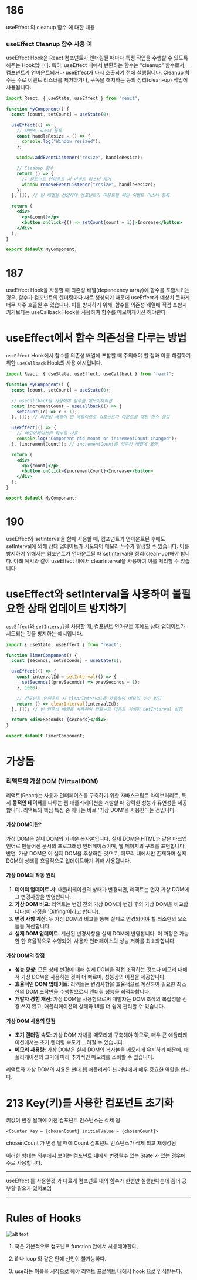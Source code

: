# 186

useEffect 의 cleanup 함수 에 대한 내용

### useEffect Cleanup 함수 사용 예

useEffect Hook은 React 컴포넌트가 렌더링될 때마다 특정 작업을 수행할 수 있도록 해주는 Hook입니다. 특히, useEffect 내에서 반환하는 함수는 "cleanup" 함수로서, 컴포넌트가 언마운트되거나 useEffect가 다시 호출되기 전에 실행됩니다. Cleanup 함수는 주로 이벤트 리스너를 제거하거나, 구독을 해지하는 등의 정리(clean-up) 작업에 사용됩니다.

```jsx
import React, { useState, useEffect } from "react";

function MyComponent() {
  const [count, setCount] = useState(0);

  useEffect(() => {
    // 이벤트 리스너 등록
    const handleResize = () => {
      console.log("Window resized");
    };

    window.addEventListener("resize", handleResize);

    // Cleanup 함수
    return () => {
      // 컴포넌트 언마운트 시 이벤트 리스너 제거
      window.removeEventListener("resize", handleResize);
    };
  }, []); // 빈 배열을 전달하여 컴포넌트가 마운트될 때만 이벤트 리스너 등록

  return (
    <div>
      <p>{count}</p>
      <button onClick={() => setCount(count + 1)}>Increase</button>
    </div>
  );
}

export default MyComponent;
```

# 187

useEffect Hook을 사용할 때 의존성 배열(dependency array)에 함수를 포함시키는 경우, 함수가 컴포넌트의 렌더링마다 새로 생성되기 때문에 useEffect가 예상치 못하게 너무 자주 호출될 수 있습니다. 이를 방지하기 위해, 함수를 의존성 배열에 직접 포함시키기보다는 useCallback Hook을 사용하여 함수를 메모이제이션 해야한다

# useEffect에서 함수 의존성을 다루는 방법

`useEffect` Hook에서 함수를 의존성 배열에 포함할 때 주의해야 할 점과 이를 해결하기 위한 `useCallback` Hook의 사용 예시입니다.

```jsx
import React, { useState, useEffect, useCallback } from "react";

function MyComponent() {
  const [count, setCount] = useState(0);

  // useCallback을 사용하여 함수를 메모이제이션
  const incrementCount = useCallback(() => {
    setCount((c) => c + 1);
  }, []); // 의존성 배열이 빈 배열이므로 컴포넌트가 마운트될 때만 함수 생성

  useEffect(() => {
    // 메모이제이션된 함수를 사용
    console.log("Component did mount or incrementCount changed");
  }, [incrementCount]); // incrementCount를 의존성 배열에 포함

  return (
    <div>
      <p>{count}</p>
      <button onClick={incrementCount}>Increase</button>
    </div>
  );
}

export default MyComponent;
```

# 190

useEffect와 setInterval을 함께 사용할 때, 컴포넌트가 언마운트된 후에도 setInterval에 의해 상태 업데이트가 시도되어 메모리 누수가 발생할 수 있습니다. 이를 방지하기 위해서는 컴포넌트가 언마운트될 때 setInterval을 정리(clean-up)해야 합니다. 아래 예시와 같이 useEffect 내에서 clearInterval을 사용하여 이를 처리할 수 있습니다.

# useEffect와 setInterval을 사용하여 불필요한 상태 업데이트 방지하기

`useEffect`와 `setInterval`을 사용할 때, 컴포넌트 언마운트 후에도 상태 업데이트가 시도되는 것을 방지하는 예시입니다.

```jsx
import { useState, useEffect } from "react";

function TimerComponent() {
  const [seconds, setSeconds] = useState(0);

  useEffect(() => {
    const intervalId = setInterval(() => {
      setSeconds((prevSeconds) => prevSeconds + 1);
    }, 1000);

    // 컴포넌트 언마운트 시 clearInterval을 호출하여 메모리 누수 방지
    return () => clearInterval(intervalId);
  }, []); // 빈 의존성 배열을 사용하여 컴포넌트 마운트 시에만 setInterval 실행

  return <div>Seconds: {seconds}</div>;
}

export default TimerComponent;
```

# 가상돔

### 리액트와 가상 DOM (Virtual DOM)

리액트(React)는 사용자 인터페이스를 구축하기 위한 자바스크립트 라이브러리로, 특히 **동적인 데이터**를 다루는 웹 애플리케이션을 개발할 때 강력한 성능과 유연성을 제공합니다. 리액트의 핵심 특징 중 하나는 바로 '가상 DOM'을 사용한다는 점입니다.

#### 가상 DOM이란?

가상 DOM은 실제 DOM의 가벼운 복사본입니다. 실제 DOM은 HTML과 같은 마크업 언어로 만들어진 문서의 프로그래밍 인터페이스이며, 웹 페이지의 구조를 표현합니다. 반면, 가상 DOM은 이 실제 DOM을 추상화한 것으로, 메모리 내에서만 존재하며 실제 DOM의 상태를 효율적으로 업데이트하기 위해 사용됩니다.

#### 가상 DOM의 작동 원리

1. **데이터 업데이트 시**: 애플리케이션의 상태가 변경되면, 리액트는 먼저 가상 DOM에 그 변경사항을 반영합니다.
2. **가상 DOM 비교**: 리액트는 변경 전의 가상 DOM과 변경 후의 가상 DOM을 비교합니다(이 과정을 'Diffing'이라고 합니다).
3. **변경 사항 계산**: 두 가상 DOM의 비교를 통해 실제로 변경되어야 할 최소한의 요소들을 계산합니다.
4. **실제 DOM 업데이트**: 계산된 변경사항을 실제 DOM에 반영합니다. 이 과정은 가능한 한 효율적으로 수행되어, 사용자 인터페이스의 성능 저하를 최소화합니다.

#### 가상 DOM의 장점

- **성능 향상**: 모든 상태 변경에 대해 실제 DOM을 직접 조작하는 것보다 메모리 내에서 가상 DOM을 사용하는 것이 더 빠르며, 성능상의 이점을 제공합니다.
- **효율적인 DOM 업데이트**: 리액트는 변경사항을 효율적으로 계산하여 필요한 최소한의 DOM 조작만을 수행함으로써 렌더링 성능을 최적화합니다.
- **개발자 경험 개선**: 가상 DOM을 사용함으로써 개발자는 DOM 조작의 복잡성을 신경 쓰지 않고, 애플리케이션의 상태와 UI를 더 쉽게 관리할 수 있습니다.

#### 가상 DOM 사용의 단점

- **초기 렌더링 속도**: 가상 DOM 자체를 메모리에 구축해야 하므로, 매우 큰 애플리케이션에서는 초기 렌더링 속도가 느려질 수 있습니다.
- **메모리 사용량**: 가상 DOM은 실제 DOM의 복사본을 메모리에 유지하기 때문에, 애플리케이션의 크기에 따라 추가적인 메모리를 소비할 수 있습니다.

리액트와 가상 DOM의 사용은 현대 웹 애플리케이션 개발에서 매우 중요한 역할을 합니다.

# 213 Key(키)를 사용한 컴포넌트 초기화

키값이 변경 될때에 이전 컴포넌트 인스턴스는 삭제 됨

```
<Counter Key = {chosenCount} initialValue = {chosenCount}>
```

chosenCount 가 변경 될 때에 Count 컴포넌트 인스턴스가 삭제 되고 재생성됨

이러한 형태는 외부에서 보이는 컴포넌트 내에서 변경될수 있는 State 가 있는 경우에 주로 사용합니다.

---

useEffect 를 사용한것 과 다르게 컴포넌트 내의 함수가 한번만 실행한다는데 좀더 공부할 필요가 있어보임

---

# Rules of Hooks

![alt text](image.png)

1. 훅은 기본적으로 컴포넌트 function 안에서 사용해야한다,

2. if 나 loop 와 같은 안에 선언이 불가능하다.

3. use라는 이름을 시작으로 해야 리액트 프로젝트 내에서 hook 으로 인식받는다.
